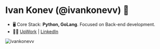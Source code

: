 <h1 align="left">Ivan Konev (@ivankonevv) 👋</h1>

-  🖥 Core Stack: **Python, GoLang**. Focused on Back-end development.
-  👨‍💻 <a href="https://www.upwork.com/freelancers" target="blank">UpWork</a> | <a href="https://www.linkedin.com/in/ivankonevv" target="blank">LinkedIn</a>

<p>&nbsp;<img align="left" src="https://github-readme-stats.vercel.app/api?username=ivankonevv&show_icons=true&hide_title=true" alt="ivankonevv" /></p>

